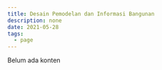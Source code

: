 ```yaml
---
title: Desain Pemodelan dan Informasi Bangunan
description: none
date: 2021-05-28
tags:
  - page
---
```


Belum ada konten